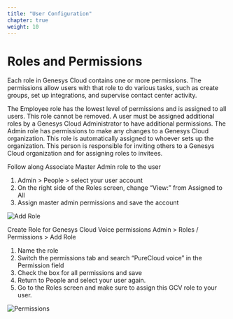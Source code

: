```yaml
---
title: "User Configuration"
chapter: true
weight: 10
---
```

# Roles and Permissions

Each role in Genesys Cloud contains one or more permissions. The permissions allow users with that role to do various tasks, such as create groups, set up integrations, and supervise contact center activity.

The Employee role has the lowest level of permissions and is assigned to all users. This role cannot be removed. A user must be assigned additional roles by a Genesys Cloud Administrator to have additional permissions.
The Admin role has permissions to make any changes to a Genesys Cloud organization. This role is automatically assigned to whoever sets up the organization. This person is responsible for inviting others to a Genesys Cloud organization and for assigning roles to invitees.




Follow along 
Associate Master Admin role to the user
1.	Admin > People > select your user account
2.	On the right side of the Roles screen, change “View:” from Assigned to All
3.	Assign master admin permissions and save the account

![Add Role](/images/RolesPic.png)

Create Role for Genesys Cloud Voice permissions
Admin > Roles / Permissions > Add Role
1.	Name the role
2.	Switch the permissions tab and search “PureCloud voice” in the Permission   field
3.	Check the box for all permissions and save
4.	Return to People and select your user again. 
5.	Go to the Roles screen and make sure to assign this GCV role to your user.

![Permissions](/images/Permission.png)